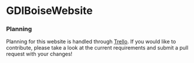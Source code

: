 # GDIBoiseWebsite

### Planning
Planning for this website is handled through [Trello](https://trello.com/b/3r0NyF3q/gdi-boise-website). If you would like to contribute, please take a look at the current requirements and submit a pull request with your changes! 
